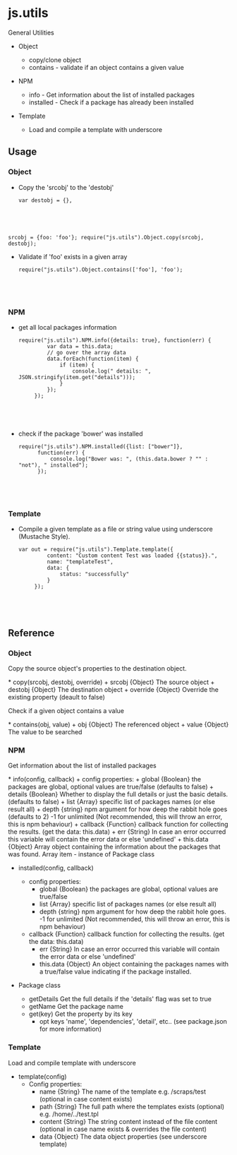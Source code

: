 js.utils
==============

<p>General Utilities</p>

* Object
    + copy/clone object
    + contains  - validate if an object contains a given value

* NPM
    + info      - Get information about the list of installed packages
    + installed - Check if a package has already been installed

* Template
    + Load and compile a template with underscore


## Usage


### Object
* Copy the 'srcobj' to the 'destobj' <br/>

    <pre><code>var destobj = {},
srcobj = {foo: 'foo'};
  require("js.utils").Object.copy(srcobj, destobj);
</code></pre>

* Validate if 'foo' exists in a given array <br/>

    <pre><code>require("js.utils").Object.contains(['foo'], 'foo');
</code></pre>


### NPM
* get all local packages information

    <pre><code>require("js.utils").NPM.info({details: true}, function(err) {
           var data = this.data;
           // go over the array data
           data.forEach(function(item) {
               if (item) {
                   console.log(" details: ", JSON.stringify(item.get("details")));
               }
           });
       });
</code></pre>

* check if the package 'bower' was installed
    <pre><code>require("js.utils").NPM.installed({list: ["bower"]},
        function(err) {
            console.log("Bower was: ", (this.data.bower ? "" : "not"), " installed");
        });
</code></pre>

### Template
* Compile a given template as a file or string value using underscore (Mustache Style). <br/>

    <pre><code>var out = require("js.utils").Template.template({
           content: "Custom content Test was loaded {{status}}.",
           name: "templateTest",
           data: {
               status: "successfully"
           }
       });
</code></pre>


## Reference

### Object

<p>Copy the source object's properties to the destination object.</p>
* copy(srcobj, destobj, override)
    + srcobj {Object} The source object
    + destobj {Object} The destination object
    + override {Object} Override the existing property (deault to false)


<p>Check if a given object contains a value</p>
* contains(obj, value)
    + obj {Object} The referenced object
    + value {Object} The value to be searched


### NPM

<p>Get information about the list of installed packages</p>
* info(config, callback)
    + config properties:
        + global    {Boolean}   the packages are global, optional values are true/false (defaults to false)
        + details   {Boolean}   Whether to display the full details or just the basic details. (defaults to false)
        + list      {Array}     specific list of packages names (or else result all)
        + depth     {string}    npm argument for how deep the rabbit hole goes (defaults to 2)
                                -1 for unlimited (Not recommended, this will throw an error, this is npm behaviour)
    + callback {Function}   callback function for collecting the results. (get the data: this.data)
        + err       {String} In case an error occurred this variable will contain the error data or else 'undefined'
        + this.data {Object}    Array object containing the information about the packages that was found.
                                Array item - instance of Package class

* installed(config, callback)
    + config properties:
        + global    {Boolean}   the packages are global, optional values are true/false
        + list      {Array}     specific list of packages names (or else result all)
        + depth     {string}    npm argument for how deep the rabbit hole goes.
                                -1 for unlimited (Not recommended, this will throw an error, this is npm behaviour)
    + callback {Function}       callback function for collecting the results. (get the data: this.data)
        + err       {String}    In case an error occurred this variable will contain the error data or else 'undefined'
        + this.data {Object}    An object containing the packages names with a true/false value indicating if the package installed.

* Package class
    + getDetails    Get the full details if the 'details' flag was set to true
    + getName       Get the package name
    + get(key)      Get the property by its key
        + opt keys  'name', 'dependencies', 'detail', etc.. (see package.json for more information)

### Template

<p>Load and compile template with underscore</p>

* template(config)
    + Config properties:
        + name     {String} The name of the template e.g. /scraps/test (optional in case content exists)
        + path     {String} The full path where the templates exists (optional) e.g. /home/../test.tpl
        + content  {String} The string content instead of the file content (optional in case name exists & overrides the file content)
        + data     {Object} The data object properties (see underscore template)
